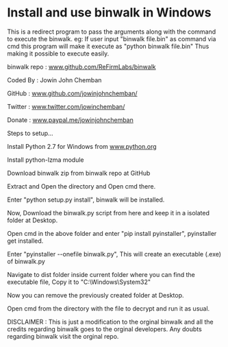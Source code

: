 # Install and use binwalk in Windows

This is a redirect program to pass the arguments along with the command to execute the binwalk.
eg: If user input "binwalk file.bin" as command via cmd this program will make it execute as "python binwalk file.bin"
Thus making it possible to execute easily.


binwalk repo : www.github.com/ReFirmLabs/binwalk

                                                
   Coded By : Jowin John Chemban                
                                                
   GitHub   : www.github.com/jowinjohnchemban/
   
   Twitter  : www.twitter.com/jowinchemban/
   
   Donate   : www.paypal.me/jowinjohnchemban


Steps to setup...
 
 
Install Python 2.7 for Windows from www.python.org

Install python-lzma module

Download binwalk zip from binwalk repo at GitHub

Extract and Open the directory and Open cmd there.

Enter "python setup.py install", binwalk will be installed.


Now, Download the binwalk.py script from here and keep it in a isolated folder at Desktop.

Open cmd in the above folder and enter "pip install pyinstaller", pyinstaller get installed.

Enter "pyinstaller --onefile binwalk.py", This will create an executable (.exe) of binwalk.py

Navigate to dist folder inside current folder where you can find the executable file, Copy it to "C:\Windows\System32\"

Now you can remove the previously created folder at Desktop.
 
 





  Open cmd from the directory with the file to decrypt and run it as usual.
  
  
  DISCLAIMER : This is just a modification to the orginal binwalk and all the credits regarding binwalk goes to the orginal developers.
               Any doubts regarding binwalk visit the orginal repo.
               
